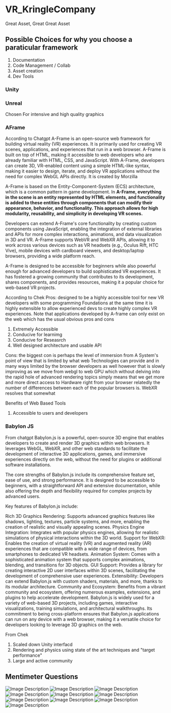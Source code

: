 # VR_KringleCompany
Great Asset, Great Great Asset

## Possible Choices for why you choose a paraticular framework
1. Documentation
2. Code Management / Collab
3. Asset creation
4. Dev Tools

### Unity

### Unreal
Chosen For intensive and high quality graphics

### AFrame
According to Chatgpt
A-Frame is an open-source web framework for building virtual reality (VR) experiences. It is primarily used for creating VR scenes, applications, and experiences that run in a web browser. A-Frame is built on top of HTML, making it accessible to web developers who are already familiar with HTML, CSS, and JavaScript. With A-Frame, developers can create 3D, VR-enabled content using a simple HTML-like syntax, making it easier to design, iterate, and deploy VR applications without the need for complex WebGL APIs directly. It is created by Morzilla

A-Frame is based on the Entity-Component-System (ECS) architecture, which is a common pattern in game development. In **A-Frame, everything in the scene is an entity represented by HTML elements, and functionality is added to these entities through components that can modify their appearance, behavior, and functionality. This approach allows for high modularity, reusability, and simplicity in developing VR scenes.**

Developers can extend A-Frame's core functionality by creating custom components using JavaScript, enabling the integration of external libraries and APIs for more complex interactions, animations, and data visualization in 3D and VR. A-Frame supports WebVR and WebXR APIs, allowing it to work across various devices such as VR headsets (e.g., Oculus Rift, HTC Vive), mobile devices with cardboard viewers, and desktop/laptop browsers, providing a wide platform reach.

A-Frame is designed to be accessible for beginners while also powerful enough for advanced developers to build sophisticated VR experiences. It has fostered a growing community that contributes to its development, shares components, and provides resources, making it a popular choice for web-based VR projects.

According to Chek
Pros: designed to be a highly accessible tool for new VR developers with some programming Foundations at the same time it is highly extensible to allow experienced devs to create highly complex VR experiences. Note that applications developed by A-frame can only exist on the web which has the usual obvious pros and cons
1. Extremely Accessible
2. Conducive for learnimg
3. Conducive for Reseasrch
4. Well designed architecture and usable API

Cons: 
the biggest con is perhaps the level of immersion from A System's point of view that is limited by what web Technologies can provide and in many ways limited by the browser developers as well however that is slowly improving as we move from webgl to web GPU which without delving into the rapid hole of advanced rendering topics simply means that we get more and more direct access to Hardware right from your browser relatedly the number of differences between each of the popular browsers is. WebXR resolves that somewhat

Benefits of Web Based Tools
1. Accessible to users and developers

### Babylon JS
From chatgpt
Babylon.js is a powerful, open-source 3D engine that enables developers to create and render 3D graphics within web browsers. It leverages WebGL, WebXR, and other web standards to facilitate the development of interactive 3D applications, games, and immersive experiences directly on the web, without the need for plugins or additional software installations.

The core strengths of Babylon.js include its comprehensive feature set, ease of use, and strong performance. It is designed to be accessible to beginners, with a straightforward API and extensive documentation, while also offering the depth and flexibility required for complex projects by advanced users.

Key features of Babylon.js include:

Rich 3D Graphics Rendering: Supports advanced graphics features like shadows, lighting, textures, particle systems, and more, enabling the creation of realistic and visually appealing scenes.
Physics Engine Integration: Integrates with popular physics engines, allowing for realistic simulations of physical interactions within the 3D world.
Support for WebXR: Enables the creation of virtual reality (VR) and augmented reality (AR) experiences that are compatible with a wide range of devices, from smartphones to dedicated VR headsets.
Animation System: Comes with a sophisticated animation system that supports complex animations, blending, and transitions for 3D objects.
GUI Support: Provides a library for creating interactive 2D user interfaces within 3D scenes, facilitating the development of comprehensive user experiences.
Extensibility: Developers can extend Babylon.js with custom shaders, materials, and more, thanks to its modular architecture.
Community and Ecosystem: Benefits from a vibrant community and ecosystem, offering numerous examples, extensions, and plugins to help accelerate development.
Babylon.js is widely used for a variety of web-based 3D projects, including games, interactive visualizations, training simulations, and architectural walkthroughs. Its commitment to being cross-platform ensures that Babylon.js applications can run on any device with a web browser, making it a versatile choice for developers looking to leverage 3D graphics on the web.

From Chek
1. Scaled down Unity interfacd
2. Rendering and physics using state of the art techniques and "target performance"
3. Large and active community


## Mentimeter Questions
![Image Description](Pictures/Week4_Slide1.JPG)
![Image Description](Pictures/Week4_Slide2.JPG)
![Image Description](Pictures/Week4_Slide3.JPG)
![Image Description](Pictures/Week4_Slide4.JPG)
![Image Description](Pictures/Week4_Slide5.JPG)
![Image Description](Pictures/Week4_Slide6.JPG)
![Image Description](Pictures/Week4_Slide7.JPG)
![Image Description](Pictures/Week4_Slide8.JPG)
![Image Description](Pictures/Week4_Slide9.JPG)
![Image Description](Pictures/Week4_Slide10.JPG)

